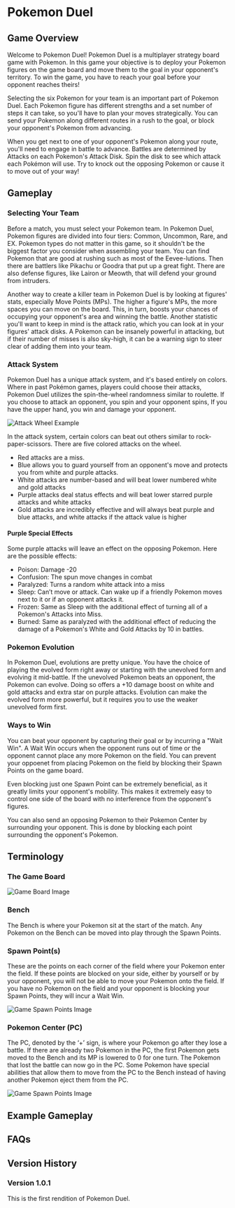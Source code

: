 # Pokemon Duel

## Game Overview
Welcome to Pokemon Duel! Pokemon Duel is a multiplayer strategy board game with Pokemon. In this game your objective is to deploy your Pokemon figures on the game board and move them to the goal in your opponent's territory. To win the game, you have to reach your goal before your opponent reaches theirs!

Selecting the six Pokemon for your team is an important part of Pokemon Duel. Each Pokemon figure has different strengths and a set number of steps it can take, so you'll have to plan your moves strategically. You can send your Pokemon along different routes in a rush to the goal, or block your opponent's Pokemon from advancing.

When you get next to one of your opponent's Pokemon along your route, you'll need to engage in battle to advance. Battles are determined by Attacks on each Pokemon's Attack Disk. Spin the disk to see which attack each Pokémon will use. Try to knock out the opposing Pokemon or cause it to move out of your way!

## Gameplay

### Selecting Your Team
Before a match, you must select your Pokemon team. In Pokemon Duel, Pokemon figures are divided into four tiers: Common, Uncommon, Rare, and EX. Pokemon types do not matter in this game, so it shouldn't be the biggest factor you consider when assembling your team. You can find Pokemon that are good at rushing such as most of the Eevee-lutions. Then there are battlers like Pikachu or Goodra that put up a great fight. There are also defense figures, like Lairon or Meowth, that will defend your ground from intruders.

Another way to create a killer team in Pokemon Duel is by looking at figures' stats, especially Move Points (MPs). The higher a figure's MPs, the more spaces you can move on the board. This, in turn, boosts your chances of occupying your opponent's area and winning the battle. Another statistic you'll want to keep in mind is the attack ratio, which you can look at in your figures' attack disks. A Pokemon can be insanely powerful in attacking, but if their number of misses is also sky-high, it can be a warning sign to steer clear of adding them into your team.

### Attack System
Pokemon Duel has a unique attack system, and it's based entirely on colors. Where in past Pokémon games, players could choose their attacks, Pokemon Duel utilizes the spin-the-wheel randomness similar to roulette. If you choose to attack an opponent, you spin and your opponent spins, If you have the upper hand, you win and damage your opponent.

![Attack Wheel Example](README_Images/Duel_spinner.jpg)

In the attack system, certain colors can beat out others similar to rock-paper-scissors. There are five colored attacks on the wheel. 
* Red attacks are a miss. 
* Blue allows you to guard yourself from an opponent's move and protects you from white and purple attacks. 
* White attacks are number-based and will beat lower numbered white and gold attacks
* Purple attacks deal status effects and will beat lower starred purple attacks and white attacks
* Gold attacks are incredibly effective and will always beat purple and blue attacks, and white attacks if the attack value is higher

#### Purple Special Effects

Some purple attacks will leave an effect on the opposing Pokemon. Here are the possible effects:
* Poison: Damage -20
* Confusion: The spun move changes in combat
* Paralyzed: Turns a random white attack into a miss
* Sleep: Can’t move or attack. Can wake up if a friendly Pokemon moves next to it or if an opponent attacks it.
* Frozen: Same as Sleep with the additional effect of turning all of a Pokemon's Attacks into Miss.
* Burned: Same as paralyzed with the additional effect of reducing the damage of a Pokemon's White and Gold Attacks by 10 in battles.

### Pokemon Evolution
In Pokemon Duel, evolutions are pretty unique. You have the choice of playing the evolved form right away or starting with the unevolved form and evolving it mid-battle. If the unevolved Pokemon beats an opponent, the Pokemon can evolve. Doing so offers a +10 damage boost on white and gold attacks and extra star on purple attacks. Evolution can make the evolved form more powerful, but it requires you to use the weaker unevolved form first.

### Ways to Win

You can beat your opponent by capturing their goal or by incurring a "Wait Win". A Wait Win occurs when the opponent runs out of time or the opponent cannot place any more Pokemon on the field. You can prevent your oppoenet from placing Pokemon on the field by blocking their Spawn Points on the game board.

Even blocking just one Spawn Point can be extremely beneficial, as it greatly limits your opponent's mobility. This makes it extremely easy to control one side of the board with no interference from the opponent's figures.

You can also send an opposing Pokemon to their Pokemon Center by surrounding your opponent. This is done by blocking each point surrounding the opponent's Pokemon.

## Terminology

### The Game Board
![Game Board Image](README_Images/Pokemon_Duel_Game_Board.jpg)

### Bench
The Bench is where your Pokemon sit at the start of the match. Any Pokemon on the Bench can be moved into play through the Spawn Points.

### Spawn Point(s)
These are the points on each corner of the field where your Pokemon enter the field. If these points are blocked on your side, either by yourself or by your opponent, you will not be able to move your Pokemon onto the field. If you have no Pokemon on the field and your opponent is blocking your Spawn Points, they will incur a Wait Win.

![Game Spawn Points Image](README_Images/Game_Board_Spawn_Point_Highlight.jpg)

### Pokemon Center (PC)
The PC, denoted by the ‘+’ sign, is where your Pokemon go after they lose a battle. If there are already two Pokemon in the PC, the first Pokemon gets moved to the Bench and its MP is lowered to 0 for one turn. The Pokemon that lost the battle can now go in the PC. Some Pokemon have special abilities that allow them to move from the PC to the Bench instead of having another Pokemon eject them from the PC.

![Game Spawn Points Image](README_Images/Game_Board_PC_Highlight.jpg)

## Example Gameplay

## FAQs

## Version History

### Version 1.0.1

This is the first rendition of Pokemon Duel.
